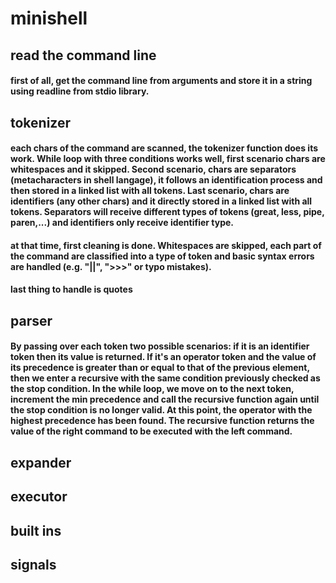 # minishell
## read the command line
#### first of all, get the command line from arguments and store it in a string using readline from stdio library.
## tokenizer
#### each chars of the command are scanned, the tokenizer function does its work. While loop with three conditions works well, first scenario chars are whitespaces and it skipped. Second scenario, chars are separators (metacharacters in shell langage), it follows an identification process and then stored in a linked list with all tokens. Last scenario, chars are identifiers (any other chars) and it directly stored in a linked list with all tokens. Separators will receive different types of tokens (great, less, pipe, paren,...) and identifiers only receive identifier type.
#### at that time, first cleaning is done. Whitespaces are skipped, each part of the command are classified into a type of token and basic syntax errors are handled (e.g. "||", ">>>" or typo mistakes).
#### last thing to handle is quotes
## parser
#### By passing over each token two possible scenarios: if it is an identifier token then its value is returned. If it's an operator token and the value of its precedence is greater than or equal to that of the previous element, then we enter a recursive with the same condition previously checked as the stop condition. In the while loop, we move on to the next token, increment the min precedence and call the recursive function again until the stop condition is no longer valid. At this point, the operator with the highest precedence has been found. The recursive function returns the value of the right command to be executed with the left command.
## expander
## executor
## built ins
## signals
